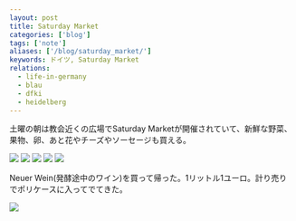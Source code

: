 ```yaml
---
layout: post
title: Saturday Market
categories: ['blog']
tags: ['note']
aliases: ['/blog/saturday_market/']
keywords: ドイツ, Saturday Market
relations:
  - life-in-germany
  - blau
  - dfki
  - heidelberg
---
```


土曜の朝は教会近くの広場でSaturday Marketが開催されていて、新鮮な野菜、果物、卵、あと花やチーズやソーセージも買える。

<img src="/img/blog_2013-10-12%2010.09.34.jpg" class="image-on-frame image-fade">

<img src="/img/blog_2013-10-12%2010.12.03.jpg" class="image-on-frame image-fade">

<img src="/img/blog_2013-10-12%2010.17.08.jpg" class="image-on-frame image-fade">

<img src="/img/blog_2013-10-12%2010.06.51.jpg" class="image-on-frame image-fade">

<img src="/img/blog_2013-10-12%2010.05.41.jpg" class="image-on-frame image-fade">

Neuer Wein(発酵途中のワイン)を買って帰った。1リットル1ユーロ。計り売りでポリケースに入ってでてきた。

<img src="/img/blog_2013-10-12%2011.40.40.jpg" class="image-on-frame-small image-fade">
